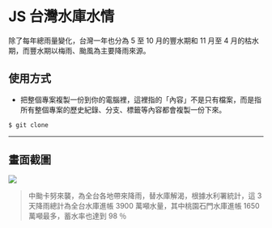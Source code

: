 # JS 台灣水庫水情

除了每年總雨量變化，台灣一年也分為 5 至 10 月的豐水期和 11 月至 4 月的枯水期，而豐水期以梅雨、颱風為主要降雨來源。

## 使用方式
- 把整個專案複製一份到你的電腦裡，這裡指的「內容」不是只有檔案，而是指所有整個專案的歷史紀錄、分支、標籤等內容都會複製一份下來。
```sh
$ git clone
```

----

## 畫面截圖
![](https://i.imgur.com/tBCzZNB.png)
> 中颱卡努來襲，為全台各地帶來降雨，替水庫解渴，根據水利署統計，這 3 天降雨總計為全台水庫進帳 3900 萬噸水量，其中桃園石門水庫進帳 1650 萬噸最多，蓄水率也達到 98 ％
